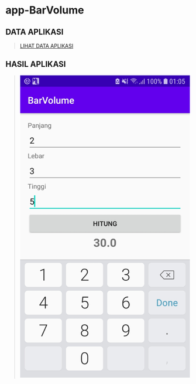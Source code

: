 # app-BarVolume
 ## DATA APLIKASI
>[LIHAT DATA APLIKASI](/BarVolume)

 ## HASIL APLIKASI
 >![img](/ss1.jpg)
